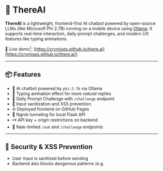 # 🤖 ThereAI

**ThereAI** is a lightweight, frontend-first AI chatbot powered by open-source LLMs (like Microsoft Phi 2.7B) running on a mobile device using [Ollama](https://ollama.com/). It supports real-time interaction, daily prompt challenges, and modern UX features like typing animations.

🚀 Live demo[^1]: [https://crymises.github.io/there.ai](https://crymises.github.io/there.ai/)

---

## 📦 Features

- 🧠 AI chatbot powered by `phi:2.7b` via Ollama
- 💬 Typing animation effect for more natural replies
- 🧪 Daily Prompt Challenge with `/challenge` endpoint
- 🧼 Input sanitization and XSS prevention
- 🌐 Deployed frontend on GitHub Pages
- 📡 Ngrok tunneling for local Flask API
- 🗝️ API key + origin restrictions on backend
- 🔐 Rate-limited `/ask` and `/challenge` endpoints

---

## 🔐 Security & XSS Prevention

- User input is sanitized before sending
- Backend also blocks dangerous patterns (e.g. <script>)
- Protection against unknown origins
- Protection against API spam
- API-KEY to prevent unlicensed user

---

## 📈 Roadmap

- [x] Chat history
- [ ] Markdown rendering for code/formatting
- [ ] Multi-persona AI modes
- [ ] Export chat as text/markdown
- [ ] Voice input support
- [ ] Streamed responses (typewriter + backend support)
- [ ] Upscaling to Qwen3:4b

---

## 📃 License

MIT — free to fork, improve, and remix.


---

🙏 Credits

- Ollama for local LLM hosting
- Microsoft for phi-2.7b
- Ngrok for free tunneling service
- Ive bantu desain wkwkwkw

---
[^1]: User IP and Chat History are **STORED** but never shared with other parties outside of the development team
